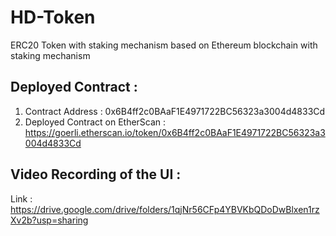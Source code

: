 # HD-Token
ERC20 Token with staking mechanism based on Ethereum blockchain  with staking mechanism

## Deployed Contract :
1) Contract Address : 0x6B4ff2c0BAaF1E4971722BC56323a3004d4833Cd
2) Deployed Contract on EtherScan : https://goerli.etherscan.io/token/0x6B4ff2c0BAaF1E4971722BC56323a3004d4833Cd

## Video Recording of the UI :
Link : https://drive.google.com/drive/folders/1qjNr56CFp4YBVKbQDoDwBlxen1rzXv2b?usp=sharing
